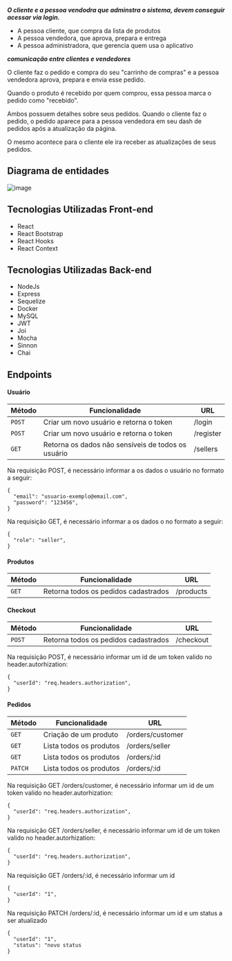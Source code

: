 
***O cliente e a pessoa vendodra que adminstra o sistema, devem conseguir acessar via login.***
-  A pessoa cliente, que compra da lista de produtos
-  A pessoa vendedora, que aprova, prepara e entrega
-  A pessoa administradora, que gerencia quem usa o aplicativo

***comunicação entre clientes e vendedores***

O cliente faz o pedido e compra do seu "carrinho de compras" e a pessoa vendedora aprova, prepara e envia esse pedido. 

Quando o produto é recebido por quem comprou, essa pessoa marca o pedido como "recebido". 

Ambos possuem detalhes sobre seus pedidos.
Quando o cliente faz o pedido, o pedido aparece para a pessoa vendedora em seu dash de pedidos após a atualização da página. 

O mesmo acontece para o cliente ele ira receber as atualizações de seus pedidos.


## Diagrama de entidades
![image](https://user-images.githubusercontent.com/74227915/220192618-65e92586-53ea-47c1-a9ff-c7ae529cd86e.png)


## Tecnologias Utilizadas Front-end
- React
- React Bootstrap
- React Hooks
- React Context

## Tecnologias Utilizadas Back-end
- NodeJs
- Express
- Sequelize
- Docker
- MySQL
- JWT
- Joi
- Mocha
- Sinnon
- Chai 

## Endpoints

#### Usuário

| Método | Funcionalidade | URL |
|---|---|---|
| `POST` | Criar um novo usuário e retorna o token | /login |
| `POST` | Criar um novo usuário e retorna o token | /register |
| `GET` | Retorna os dados não sensíveis de todos os usuário | /sellers |


Na requisição POST, é necessário informar a os dados o usuário no formato a seguir:

```
{
  "email": "usuario-exemplo@email.com",
  "password": "123456",
}
```

Na requisição GET, é necessário informar a os dados o no formato a seguir:

```
{
  "role": "seller",
}
```

#### Produtos
| Método | Funcionalidade | URL |
|---|---|---|
| `GET` | Retorna todos os pedidos cadastrados | /products |

#### Checkout
| Método | Funcionalidade | URL |
|---|---|---|
| `POST` | Retorna todos os pedidos cadastrados | /checkout |

Na requisição POST, é necessário informar um id de um token valido no header.autorhization:

```
{
  "userId": "req.headers.authorization",
}
```

#### Pedidos

| Método | Funcionalidade | URL |
|---|---|---|
| `GET` | Criação de um produto | /orders/customer |
| `GET` | Lista todos os produtos | /orders/seller |
| `GET` | Lista todos os produtos | /orders/:id |
| `PATCH` | Lista todos os produtos | /orders/:id |

Na requisição GET /orders/customer, é necessário informar um id de um token valido no header.autorhization:

```
{
  "userId": "req.headers.authorization",
}
```

Na requisição GET /orders/seller, é necessário informar um id de um token valido no header.autorhization:

```
{
  "userId": "req.headers.authorization",
}
```
Na requisição GET /orders/:id, é necessário informar um id

```
{
  "userId": "1",
}
```

Na requisição PATCH /orders/:id, é necessário informar um id e um status a ser atualizado

```
{
  "userId": "1",
  "status": "novo status
}
```
